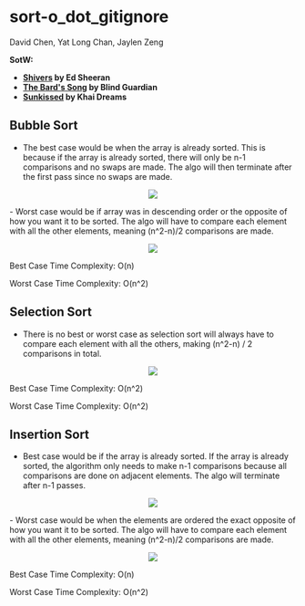 # sort-o_dot_gitignore
David Chen, Yat Long Chan, Jaylen Zeng

**SotW:**
* **[Shivers](https://open.spotify.com/track/6bQfNiqyCX7UaQSvVVGo4I?si=468fc2d442674c54) by Ed Sheeran**
* **[The Bard's Song](https://open.spotify.com/track/7xPGvZaG9W7UOrCgEwbONe?si=555898783a42482c) by Blind Guardian**
* **[Sunkissed](https://www.youtube.com/watch?v=dQw4w9WgXcQ) by Khai Dreams**

## Bubble Sort

- The best case would be when the array is already sorted. This is because if the array is already sorted, there will only be n-1 comparisons and no swaps are made. The algo will then terminate after the first pass since no swaps are made.
<p align="center">
  <img src="https://cdn.discordapp.com/attachments/623253110285926443/929784320476971038/unknown.png" />
</p>
- Worst case would be if array was in descending order or the opposite of how you want it to be sorted. The algo will have to compare each element with all the other elements, meaning (n^2-n)/2 comparisons are made.
<p align="center">
  <img src="https://cdn.discordapp.com/attachments/623253110285926443/929812721522843658/unknown.png" />
</p>
Best Case Time Complexity: O(n)

Worst Case Time Complexity: O(n^2)

## Selection Sort

- There is no best or worst case as selection sort will always have to compare each element with all the others, making (n^2-n) / 2 comparisons in total.
<p align="center">
  <img src="https://cdn.discordapp.com/attachments/623253110285926443/929814557810122772/unknown.png" />
</p>
Best Case Time Complexity: O(n^2)

Worst Case Time Complexity: O(n^2)

## Insertion Sort

- Best case would be if the array is already sorted. If the array is already sorted, the algorithm only needs to make n-1 comparisons because all comparisons are done on adjacent elements. The algo will terminate after n-1 passes.
<p align="center">
  <img src="https://cdn.discordapp.com/attachments/623253110285926443/929842373133996102/unknown.png" />
</p>
- Worst case would be when the elements are ordered the exact opposite of how you want it to be sorted. The algo will have to compare each element with all the other elements, meaning (n^2-n)/2 comparisons are made.
<p align="center">
  <img src="https://cdn.discordapp.com/attachments/623253110285926443/929843271398723594/unknown.png" />
</p>
Best Case Time Complexity: O(n)

Worst Case Time Complexity: O(n^2)
